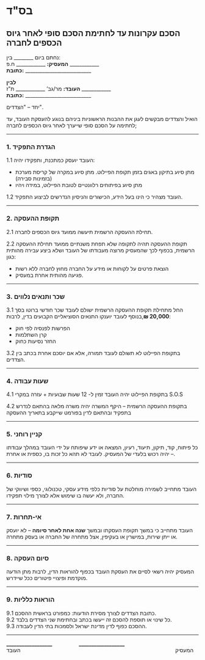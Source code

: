 # בס"ד  
## הסכם עקרונות עד לחתימת הסכם סופי לאחר גיוס הכספים לחברה  

נחתם ביום ________ בין:  
**המעסיק:** ____________ ח.פ ____________  
**כתובת:** ___________________________  

**לבין**  
**העובד:** מר/גב’ ____________ ת"ז ____________  
**כתובת:** ___________________________  

יחד – "הצדדים".  

הואיל והצדדים מבקשים לעגן את ההבנות הראשוניות ביניהם בנוגע להעסקת העובד, עד לחתימה על הסכם סופי שייערך לאחר גיוס הכספים לחברה;  

---

### 1. הגדרת התפקיד  
1.1 העובד יועסק כמתכנת, ותפקידו יהיה:  
- מתן סיוע בתיקון באגים בזמן תקופת הפיילוט. מתן סיוע במקרה של קריסת מערכת (בזמינות סבירה) 
- מתן סיוע בפיתוחים רלוונטיים לטובת הפיילוט, במידה ויהיו 

1.2 העובד מצהיר כי הינו בעל הידע, הכישורים והניסיון הנדרשים לביצוע התפקיד.  

---

### 2. תקופת ההעסקה  
2.1 תחילת ההעסקה הרשמית תיעשה ממועד גיוס הכספים לחברה.  

2.2 תקופת ההעסקה תהיה לתקופה שלא תפחת משנתיים ממועד תחילת ההעסקה הרשמית, בכפוף לכך שהמעסיק מרוצה מעבודתו של העובד ושלא ביצע עבירה מהותית כגון:  
- הוצאת פרטים על לקוחות או מידע על החברה מחוץ לחברה ללא רשות  
- פגיעה מהותית אחרת במעסיק.  

---

### 3. שכר ותנאים נלווים  
3.1 החל מתחילת תקופת ההעסקה הרשמית ישולם לעובד שכר חודשי ברוטו בסך **20,000 ₪**,בנוסף לעובד יוענקו התנאים הסוציאליים הקבועים בדין, לרבות:  
- הפרשות לפנסיה לפי חוק  
- קרן השתלמות  
- החזר נסיעות כחוק  

3.2 בתקופת הפיילוט לא תשולם לעובד תמורה, אלא אם יוסכם אחרת בכתב בין הצדדים.  

---

### 4. שעות עבודה  
4.1 בתקופת הפיילוט יהיה העובד זמין ל- 12 שעות שבועיות + עזרה במקרי S.O.S 

4.2 בתקופת ההעסקה הרשמית – היקף המשרה יהיה משרה מלאה בהתאם לנדרש בתפקיד ובהתאם לדין בפורמט שייקבע בתאריך ההעסקה  

---

### 5. קניין רוחני  
כל פיתוח, קוד, תיקון, תיעוד, רעיון, המצאה או ידע שיפותח על ידי העובד במהלך עבודתו – יהיה רכוש בלעדי של המעסיק. לעובד לא תהא כל זכות בו, כספית או אחרת.  

---

### 6. סודיות  
העובד מתחייב לשמירה מוחלטת על סודיות כלפי מידע עסקי, טכנולוגי, כספי ושיווקי של החברה, ולא יעשה בו שימוש אלא לצורך מילוי תפקידו.  

---

### 7. אי-תחרות  
העובד מתחייב כי במשך תקופת העסקתו ובמשך **שנה אחת לאחר סיומה** – לא יועסק או ייתן שירות, במישרין או בעקיפין, אצל מתחרה של החברה או בעסק מתחרה.  

---

### 8. סיום העסקה  
המעסיק יהיה רשאי לסיים את העסקת העובד בכפוף להוראות הדין, לרבות מתן הודעה מוקדמת ופיצויי פיטורים ככל שיידרש.  

---

### 9. הוראות כלליות  
9.1 כתובת הצדדים לצורך מסירת הודעות: כמפורט בראשית ההסכם.  
9.2 כל שינוי או תוספת להסכם זה ייעשו בכתב ובחתימת שני הצדדים בלבד.  
9.3 ההסכם כפוף לדין מדינת ישראל ולסמכות בתי הדין לעבודה.  

---

**__________________**     **__________________**  
המעסיק                             העובד  
